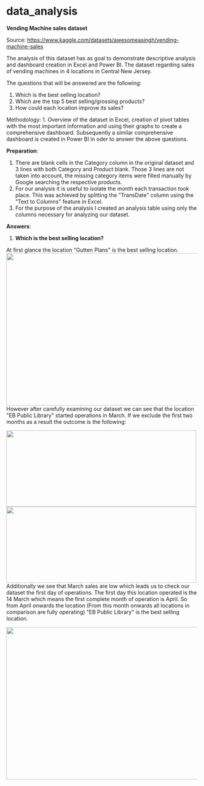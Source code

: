 # data_analysis

**Vending Machine sales dataset**

Source: https://www.kaggle.com/datasets/awesomeasingh/vending-machine-sales

The analysis of this dataset has as goal to demonstrate descriptive analysis and dashboard creation in Excel and Power BI.
The dataset regarding sales of vending machines in 4 locations in Central New Jersey.

The questions that will be answered are the following:

1. Which is the best selling location?
2. Which are the top 5 best selling/grossing products?
3. How could each location improve its sales?

Methodology: 1. Overview of the dataset in Excel, creation of pivot tables with the most important information and using their graphs to create a comprehensive dashboard. Subsequently a similar comprehensive dashboard is created in Power BI in oder to answer the above questions.

**Preparation**: 
1. There are blank cells in the Category column in the original dataset and 3 lines with both Category and Product blank. Those 3 lines are not taken into account, the missing category items were filled manually by Google searching the respective products. 
2. For our analysis it is useful to isolate the month each transaction took place. This was achieved by splitting the "TransDate" column using the "Text to Columns" feature in Excel.
3. For the purpose of the analysis I created an analysis table using only the columns necessary for analyzing our dataset.

**Answers**: 
1. **Which is the best selling location?** 

At first glance the location "Gutten Plans" is the best selling location.
<img src="https://user-images.githubusercontent.com/69303154/205448993-718cbeca-1a87-474d-b43d-95746cf42a8c.png" width="1000" height="400">
However after carefully examining our dataset we can see that the location "EB Public Library" started operations in March. If we exclude the first two months as a result the outcome is the following:

<img src="https://user-images.githubusercontent.com/69303154/205449126-05cda174-c593-469a-ac78-1cbbe2c1efb6.png" width="500" height="200"> <img src="https://user-images.githubusercontent.com/69303154/205449177-965a0453-48ad-4e7e-9616-e835268b0a32.png" width="500" height="200">
Additionally we see that March sales are low which leads us to check our dataset the first day of operations. The first day this location operated is the 14 March which means the first complete month of operation is April. So from April onwards the location (From this month onwards all locations in comparison are fully operating) "EB Public Library" is the best selling location.

<img src="https://user-images.githubusercontent.com/69303154/205450878-a52bce48-d1fa-4e4c-b4e0-0d990795c274.png" width="1000" height="400">





